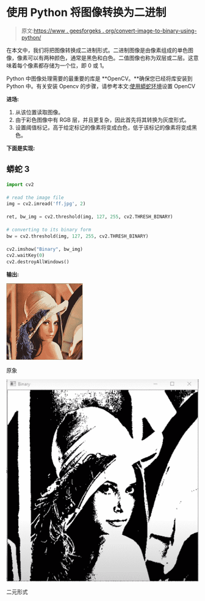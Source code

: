# 使用 Python 将图像转换为二进制

> 原文:[https://www . geesforgeks . org/convert-image-to-binary-using-python/](https://www.geeksforgeeks.org/convert-image-to-binary-using-python/)

在本文中，我们将把图像转换成二进制形式。二进制图像是由像素组成的单色图像，像素可以有两种颜色，通常是黑色和白色。二值图像也称为双层或二层。这意味着每个像素都存储为一个位，即 0 或 1。

Python 中图像处理需要的最重要的库是 **OpenCV。**确保您已经将库安装到 Python 中。有关安装 Opencv 的步骤，请参考本文:[使用蟒蛇环境](https://www.geeksforgeeks.org/set-opencv-anaconda-environment/)设置 OpenCV

**进场:**

1.  从该位置读取图像。
2.  由于彩色图像中有 RGB 层，并且更复杂，因此首先将其转换为灰度形式。
3.  设置阈值标记，高于给定标记的像素将变成白色，低于该标记的像素将变成黑色。

**下面是实现:**

## 蟒蛇 3

```py
import cv2

# read the image file
img = cv2.imread('ff.jpg', 2)

ret, bw_img = cv2.threshold(img, 127, 255, cv2.THRESH_BINARY)

# converting to its binary form
bw = cv2.threshold(img, 127, 255, cv2.THRESH_BINARY)

cv2.imshow("Binary", bw_img)
cv2.waitKey(0)
cv2.destroyAllWindows()
```

**输出:**

![](img/61949015dbee09f066a4462876561583.png)

原象

![](img/7ccf72de9f8b48afdac04be3f4fb0ba0.png)

二元形式
